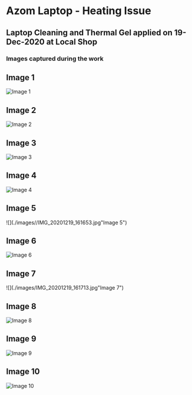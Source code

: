 # Azom Laptop - Heating Issue 

## Laptop Cleaning and Thermal Gel applied on 19-Dec-2020 at Local Shop

### Images captured during the work

## Image 1

![](./images/IMG_20201219_161540.jpg "Image 1")

## Image 2

![](./images/IMG_20201219_161543.jpg "Image 2")

## Image 3

![](./images/IMG_20201219_161549.jpg "Image 3")

## Image 4

![](./images/IMG_20201219_161553.jpg "Image 4")

## Image 5

![](./images//IMG_20201219_161653.jpg"Image 5")

## Image 6

![](./images/IMG_20201219_161704.jpg "Image 6")

## Image 7

![](./images/IMG_20201219_161713.jpg"Image 7")

## Image 8

![](./images/IMG_20201219_161723.jpg "Image 8")

## Image 9

![](./images/IMG_20201219_181144.jpg "Image 9")

## Image 10

![](./images/IMG_20201219_181150.jpg "Image 10")
